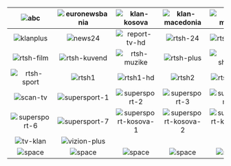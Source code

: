 #   

| ![abc] | ![euronewsbania] | ![klan-kosova] | ![klan-macedonia] | ![klan-music] | ![klan-news] |
|:---:|:---:|:---:|:---:|:---:|:---:|
| ![klanplus] | ![news24] | ![report-tv-hd] | ![rtsh-24] | ![rtsh-agro] | ![rtsh-femije] |
| ![rtsh-film] | ![rtsh-kuvend] | ![rtsh-muzike] | ![rtsh-plus] | ![rtsh-shkolle] | ![rtsh-shqip] |
| ![rtsh-sport] | ![rtsh1] | ![rtsh1-hd] | ![rtsh2] | ![rtsh2-hd] | ![rtsh3] |
| ![scan-tv] | ![supersport-1] | ![supersport-2] | ![supersport-3] | ![supersport-4] | ![supersport-5] |
| ![supersport-6] | ![supersport-7] | ![supersport-kosova-1] | ![supersport-kosova-2] | ![supersport-kosova-3] | ![top-channel] |
| ![tv-klan] | ![vizion-plus] |  |  |  |  |
| ![space] | ![space] | ![space] | ![space] | ![space] | ![space] |

[abc]:https://raw.githubusercontent.com/tv-logo/tv-logos/main/countries/albania/abc-al.png
[euronewsbania]:https://raw.githubusercontent.com/tv-logo/tv-logos/main/countries/albania/euronews-albania-al.png
[klan-kosova]:https://raw.githubusercontent.com/tv-logo/tv-logos/main/countries/albania/klan-kosova-al.png
[klan-macedonia]:https://raw.githubusercontent.com/tv-logo/tv-logos/main/countries/albania/klan-macedonia-al.png
[klan-music]:https://raw.githubusercontent.com/tv-logo/tv-logos/main/countries/albania/klan-music-al.png
[klan-news]:https://raw.githubusercontent.com/tv-logo/tv-logos/main/countries/albania/klan-news-al.png
[klanplus]:https://raw.githubusercontent.com/tv-logo/tv-logos/main/countries/albania/klanplus-al.png
[news24]:https://raw.githubusercontent.com/tv-logo/tv-logos/main/countries/albania/news24-al.png
[report-tv-hd]:https://raw.githubusercontent.com/tv-logo/tv-logos/main/countries/albania/report-tv-hd-al.png
[rtsh-24]:https://raw.githubusercontent.com/tv-logo/tv-logos/main/countries/albania/rtsh-24-al.png
[rtsh-agro]:https://raw.githubusercontent.com/tv-logo/tv-logos/main/countries/albania/rtsh-agro-al.png
[rtsh-femije]:https://raw.githubusercontent.com/tv-logo/tv-logos/main/countries/albania/rtsh-femije-al.png
[rtsh-film]:https://raw.githubusercontent.com/tv-logo/tv-logos/main/countries/albania/rtsh-film-al.png
[rtsh-kuvend]:https://raw.githubusercontent.com/tv-logo/tv-logos/main/countries/albania/rtsh-kuvend-al.png
[rtsh-muzike]:https://raw.githubusercontent.com/tv-logo/tv-logos/main/countries/albania/rtsh-muzike-al.png
[rtsh-plus]:https://raw.githubusercontent.com/tv-logo/tv-logos/main/countries/albania/rtsh-plus-al.png
[rtsh-shkolle]:https://raw.githubusercontent.com/tv-logo/tv-logos/main/countries/albania/rtsh-shkolle-al.png
[rtsh-shqip]:https://raw.githubusercontent.com/tv-logo/tv-logos/main/countries/albania/rtsh-shqip-al.png
[rtsh-sport]:https://raw.githubusercontent.com/tv-logo/tv-logos/main/countries/albania/rtsh-sport-al.png
[rtsh1]:https://raw.githubusercontent.com/tv-logo/tv-logos/main/countries/albania/rtsh1-al.png
[rtsh1-hd]:https://raw.githubusercontent.com/tv-logo/tv-logos/main/countries/albania/rtsh1-hd-al.png
[rtsh2]:https://raw.githubusercontent.com/tv-logo/tv-logos/main/countries/albania/rtsh2-al.png
[rtsh2-hd]:https://raw.githubusercontent.com/tv-logo/tv-logos/main/countries/albania/rtsh2-hd-al.png
[rtsh3]:https://raw.githubusercontent.com/tv-logo/tv-logos/main/countries/albania/rtsh3-al.png
[scan-tv]:https://raw.githubusercontent.com/tv-logo/tv-logos/main/countries/albania/scan-tv-al.png
[supersport-1]:https://raw.githubusercontent.com/tv-logo/tv-logos/main/countries/albania/supersport-1-al.png
[supersport-2]:https://raw.githubusercontent.com/tv-logo/tv-logos/main/countries/albania/supersport-2-al.png
[supersport-3]:https://raw.githubusercontent.com/tv-logo/tv-logos/main/countries/albania/supersport-3-al.png
[supersport-4]:https://raw.githubusercontent.com/tv-logo/tv-logos/main/countries/albania/supersport-4-al.png
[supersport-5]:https://raw.githubusercontent.com/tv-logo/tv-logos/main/countries/albania/supersport-5-al.png
[supersport-6]:https://raw.githubusercontent.com/tv-logo/tv-logos/main/countries/albania/supersport-6-al.png
[supersport-7]:https://raw.githubusercontent.com/tv-logo/tv-logos/main/countries/albania/supersport-7-al.png
[supersport-kosova-1]:https://raw.githubusercontent.com/tv-logo/tv-logos/main/countries/albania/supersport-kosova-1-al.png
[supersport-kosova-2]:https://raw.githubusercontent.com/tv-logo/tv-logos/main/countries/albania/supersport-kosova-2-al.png
[supersport-kosova-3]:https://raw.githubusercontent.com/tv-logo/tv-logos/main/countries/albania/supersport-kosova-3-al.png
[top-channel]:https://raw.githubusercontent.com/tv-logo/tv-logos/main/countries/albania/top-channel-al.png
[tv-klan]:https://raw.githubusercontent.com/tv-logo/tv-logos/main/countries/albania/tv-klan-al.png
[vizion-plus]:https://raw.githubusercontent.com/tv-logo/tv-logos/main/countries/albania/vizion-plus-al.png

[Space]:https://raw.githubusercontent.com/tv-logo/tv-logos/main/misc/space-1500.png "Space"
